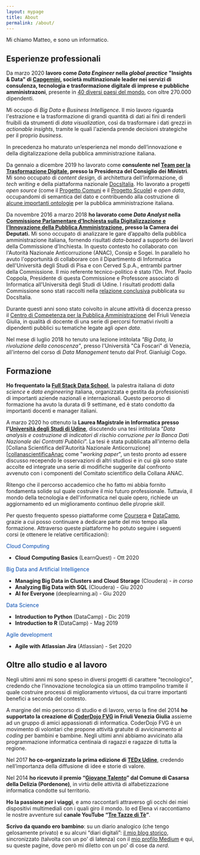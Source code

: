 ```yaml
---
layout: mypage
title: About
permalink: /about/
---
```


Mi chiamo Matteo, e sono un informatico.

Esperienze professionali
---------------------------
Da marzo 2020 **lavoro come _Data Engineer_ nella _global practice_ "Insights & Data" di [Capgemini][Capgemini], società multinazionale leader nei servizi di consulenza, tecnologia e trasformazione digitale di imprese e pubbliche amministrazoni**, presente in [40 diversi paesi del mondo][CapgeminiOffice], con oltre 270.000 dipendenti.

Mi occupo di _Big Data_ e _Business Intelligence_. Il mio lavoro riguarda l'estrazione e la trasformazione di grandi quantità di dati ai fini di renderli fruibili da strumenti di _data visualization_, così da trasformare i dati grezzi in _actionable insights_, tramite le quali l'azienda prende decisioni strategiche per il proprio _business_.

In precedenza ho maturato un’esperienza nel mondo dell’innovazione e della digitalizzazione della pubblica amministrazione italiana.

Da gennaio a dicembre 2019 ho lavorato come **consulente nel [Team per la Trasformazione Digitale][teamdigitalelink], presso la Presidenza del Consiglio dei Ministri**. Mi sono occupato di _content design_, di architettura dell’informazione, di _tech writing_ e della piattaforma nazionale [DocsItalia][docsitalialink]. Ho lavorato a progetti _open source_ (come il [Progetto Comuni][ProgettoComuni] e il [Progetto Scuole][ProgettoScuole]) e _open data_, occupandomi di semantica del dato e contribuendo alla costruzione di [alcune importanti ontologie][OntoPiALink] per la pubblica amministrazione italiana.

Da novembre 2016 a marzo 2018 **ho lavorato come _Data Analyst_ nella [Commissione Parlamentare d’Inchiesta sulla Digitalizzazione e l’Innovazione della Pubblica Amministrazione][commissionedigitalelink], presso la Camera dei Deputati.** Mi sono occupato di analizzare le gare d’appalto della pubblica amministrazione italiana, fornendo risultati _data-based_ a supporto dei lavori della Commissione d'Inchiesta. In questo contesto ho collaborato con l'Autorità Nazionale Anticorruzione (ANAC), Consip e Sogei. In parallelo ho avuto l'opportunità di collaborare con il Dipartimento di Informatica dell'Università degli Studi di Pisa e con Cerved S.p.A., entrambi partner della Commissione. Il mio referente tecnico-politico è stato l’On. Prof. Paolo Coppola, Presidente di questa Commissione e Professore associato di Informatica all'Università degli Studi di Udine. I risultati prodotti dalla Commissione sono stati raccolti nella [relazione conclusiva][RelazioneCommissione] pubblicata su DocsItalia.

Durante questi anni sono stato coivolto in alcune attività di docenza presso il [Centro di Competenza per la Pubblica Amministrazione][ComPALink] del Friuli Venezia Giulia, in qualità di docente di una serie di percorsi formativi rivolti a dipendenti pubblici su tematiche legate agli _open data_.

Nel mese di luglio 2018 ho tenuto una lezione intitolata _"Big Data, la rivoluzione della conoscenza"_, presso l'Università "Cà Foscari" di Venezia, all'interno del corso di _Data Management_ tenuto dal Prof. Gianluigi Cogo.

Formazione
---------------------------
**Ho frequentato la [Full Stack Data School][fsds]**, la palestra italiana di _data science_ e _data engineering_ italiana, organizzata e gestita da professionisti di importanti aziende nazionali e internazionali. Questo percorso di formazione ha avuto la durata di 9 settimane, ed è stato condotto da importanti docenti e manager italiani.

A marzo 2020 ho ottenuto la **Laurea Magistrale in Informatica presso l'[Università degli Studi di Udine][informaticauniudlink]**, discutendo una tesi intitolata “_Data analysis e costruzione di indicatori di rischio corruzione per la Banca Dati Nazionale dei Contratti Pubblici_”. La tesi è stata pubblicata all'interno della [Collana Scientifica dell'Autorità Nazionale Anticorruzione][[collanascientificaAnac] come "_working paper_", un testo pronto ad essere discusso recependo le osservazioni di altri studiosi e in cui già sono state accolte ed integrate una serie di modifiche suggerite dal confronto avvenuto con i componenti del Comitato scientifico della Collana ANAC.

Ritengo che il percorso accademico che ho fatto mi abbia fornito fondamenta solide sul quale costruire il mio futuro professionale. Tuttavia, il mondo della tecnologia e dell'informatica nel quale opero, richiede un aggiornamento ed un miglioramento continuo delle p\roprie _skill_.

Per questo frequento spesso piattaforme come [Coursera][CourseraLink] e [DataCamp][DataCampLink], grazie a cui posso continuare a dedicare parte del mio tempo alla formazione. Attraverso queste piattaforme ho potuto seguire i seguenti corsi (e ottenere le relative certificazioni):

<font color="#0049B0">Cloud Computing</font>
- **Cloud Computing Basics** (LearnQuest) - Ott 2020

<font color="#0049B0">Big Data and Artificial Intelligence</font>
- **Managing Big Data in Clusters and Cloud Storage** (Cloudera) - *in corso*
- **Analyzing Big Data with SQL** (Cloudera) - Giu 2020
- **AI for Everyone** (deeplearning.ai) - Giu 2020


<font color="#0049B0">Data Science</font>
- **Introduction to Python** (DataCamp) - Dic 2019
- **Introduction to R** (DataCamp) - Mag 2019

<font color="#0049B0">Agile development</font>
- **Agile with Atlassian Jira** (Atlassian) - Set 2020


Oltre allo studio e al lavoro
---------------------------
Negli ultimi anni mi sono speso in diversi progetti di carattere "tecnologico", credendo che l’innovazione tecnologica sia un ottimo trampolino tramite il quale costruire processi di miglioramento virtuosi, da cui trarre importanti benefici a seconda del contesto.

A margine del mio percorso di studio e di lavoro, verso la fine del 2014 **ho supportato la creazione di [CoderDojo FVG][coderdojolink] in Friuli Venezia Giulia** assieme ad un gruppo di amici appassionati di informatica. CoderDojo FVG è un movimento di volontari che propone attività gratuite di avvicinamento al _coding_ per bambini e bambine. Negli ultimi anni abbiamo avvicinato alla programmazione informatica centinaia di ragazzi e ragazze di tutta la regione.

Nel 2017 **ho co-organizzato la prima edizione di [TEDx Udine][tedxudinelink]**, credendo nell’importanza della diffusione di idee e storie di valore.

Nel 2014 **ho ricevuto il premio “[Giovane Talento][giovanetalentolink]” dal Comune di Casarsa della Delizia (Pordenone)**, in virtù delle attività di alfabetizzazione informatica condotte sul territorio.

**Ho la passione per i viaggi**, e amo raccontarli attraverso gli occhi dei miei dispositivi multimediali con i quali giro il mondo. Io ed Elena vi raccontiamo le nostre avventure sul **canale YouTube “[Tre Tazze di Tè][tretazzeditelink]”**.

**Scrivo da quando ero bambino**: su un diario analogico (che tengo gelosamente privato) e su alcuni “diari digitali”: [il mio blog storico][matteotroialink], sincronizzato (talvolta con un po' di latenza) con il [mio profilo Medium][Mediumlink] e qui, su queste pagine, dove però mi diletto con un po' di cose da _nerd_.

[collanascientificaAnac]: http://www.anticorruzione.it/portal/public/classic/Attivitadocumentazione/Pubblicazioni/Collanascientifica
[fsds]: https://www.fullstackdata.school/
[Mediumlink]: https://medium.com/@matteotr
[matteotroialink]: http://www.matteotroia.it
[informaticauniudlink]: https://www.dmif.uniud.it/
[teamdigitalelink]: https://teamdigitale.governo.it/
[commissionedigitalelink]: https://www.camera.it/leg17/436?shadow_organo_parlamentare=2708
[RelazioneCommissione]: https://docs.italia.it/italia/relazioni-commissioni-parlamentari/relazionecommissionedigitale-docs/it/bozza/index.html
[CourseraLink]: https://www.coursera.org/
[DataCampLink]: https://www.datacamp.com/
[coderdojolink]: http://www.coderdojofvg.it
[tedxudinelink]: http://www.tedxudine.com
[giovanetalentolink]: https://procasarsa.org/articoli/cittadino-dellanno-humanitas-giovane-talento-premi-a-bagnarol-troia-e-sas-casarsa/
[tretazzeditelink]: https://www.youtube.com/channel/UCukRWZLKAVGU8wesojESTzg
[docsitalialink]: https://docs.italia.it/che-cos-e-docs-italia/
[Capgemini]: https://www.capgemini.com/it-it/
[ComPALink]: https://compa.fvg.it/
[ProgettoScuole]: https://designers.italia.it/kit/scuole/
[ProgettoComuni]: https://designers.italia.it/kit/comuni/
[OntoPiALink]: https://github.com/italia/daf-ontologie-vocabolari-controllati
[CapgeminiOffice]: https://www.capgemini.com/contact-us/
